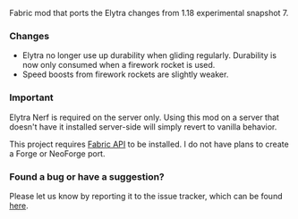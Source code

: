 Fabric mod that ports the Elytra changes from 1.18 experimental snapshot 7.

### Changes
- Elytra no longer use up durability when gliding regularly. Durability is now only consumed when a firework rocket is used.
- Speed boosts from firework rockets are slightly weaker.

### Important

Elytra Nerf is required on the server only. Using this mod on a server that doesn't have it installed server-side will simply revert to vanilla behavior.

This project requires [Fabric API](https://modrinth.com/mod/fabric-api) to be installed. I do not have plans to create a Forge or NeoForge port.

### Found a bug or have a suggestion?

Please let us know by reporting it to the issue tracker, which can be found [here](https://github.com/StunfMC/elytra-nerf/issues).
